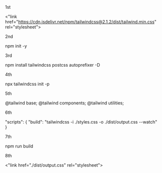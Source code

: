 1st  

<"link href="https://cdn.jsdelivr.net/npm/tailwindcss@2.1.2/dist/tailwind.min.css" rel="stylesheet">

2nd 

npm init -y

3rd

npm install tailwindcss postcss autoprefixer -D

4th

npx tailwindcss init -p

5th

@tailwind base;
@tailwind components;
@tailwind utilities;

6th

"scripts": {
  "build": "tailwindcss -i ./styles.css -o ./dist/output.css --watch"
}


7th

npm run build

8th

<"link href="./dist/output.css" rel="stylesheet">
